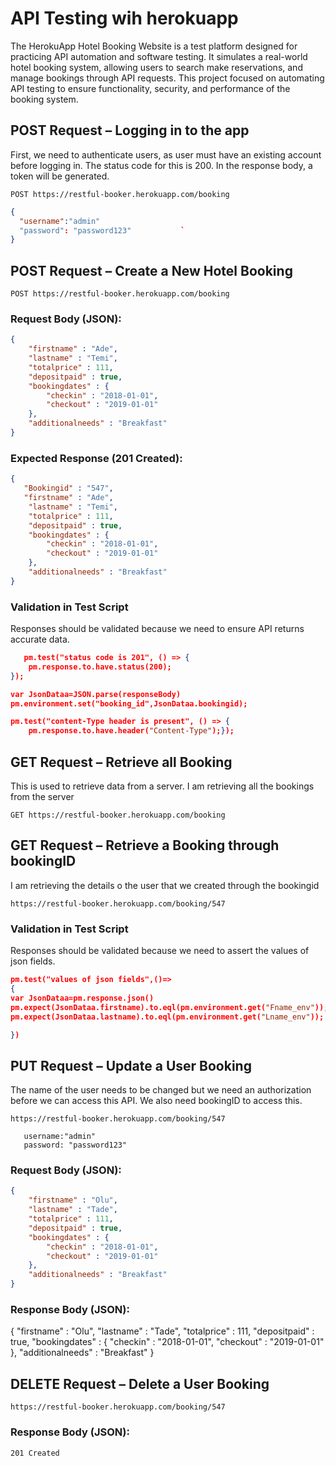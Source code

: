 # API Testing wih herokuapp

The HerokuApp Hotel Booking Website is a test platform designed for practicing API automation and software testing. It simulates a real-world hotel booking system, allowing users to search make reservations, and manage bookings through API requests.
This project focused on automating API testing to ensure functionality, security, and performance of the booking system.

## POST Request – Logging in to the app
First, we need to authenticate users, as user must have an existing account before logging in. The status code for this is 200. In the response body, a token will be generated.

```POST https://restful-booker.herokuapp.com/booking ```

```json
{
  "username":"admin"
  "password": "password123"           `
}
```
## POST Request – Create a New Hotel Booking

```POST https://restful-booker.herokuapp.com/booking```

### Request Body (JSON):
```json
{
    "firstname" : "Ade",
    "lastname" : "Temi",
    "totalprice" : 111,
    "depositpaid" : true,
    "bookingdates" : {
        "checkin" : "2018-01-01",
        "checkout" : "2019-01-01"
    },
    "additionalneeds" : "Breakfast"
}
```
### Expected Response (201 Created):

```json
{
   "Bookingid" : "547",
   "firstname" : "Ade",
    "lastname" : "Temi",
    "totalprice" : 111,
    "depositpaid" : true,
    "bookingdates" : {
        "checkin" : "2018-01-01",
        "checkout" : "2019-01-01"
    },
    "additionalneeds" : "Breakfast"
}
```
### Validation in Test Script  
Responses should be validated because we need to ensure API returns accurate data.

```json
   pm.test("status code is 201", () => {
    pm.response.to.have.status(200);
});

var JsonDataa=JSON.parse(responseBody)
pm.environment.set("booking_id",JsonDataa.bookingid);

pm.test("content-Type header is present", () => {    
    pm.response.to.have.header("Content-Type");});
```
## GET Request – Retrieve all Booking

This is used to retrieve data from a server. I am retrieving all the bookings from the server

``` GET https://restful-booker.herokuapp.com/booking ```

## GET Request – Retrieve a Booking through bookingID
I am retrieving the details o the user that we created through the bookingid

``` https://restful-booker.herokuapp.com/booking/547 ```

### Validation in Test Script  
Responses should be validated because we need to assert the values of json fields.

```json
pm.test("values of json fields",()=>
{
var JsonDataa=pm.response.json()
pm.expect(JsonDataa.firstname).to.eql(pm.environment.get("Fname_env"));
pm.expect(JsonDataa.lastname).to.eql(pm.environment.get("Lname_env"));

})
```

## PUT Request – Update a User Booking 
The name of the user needs to be changed but we need an authorization before we can access this API. We also need bookingID to access this.

``` https://restful-booker.herokuapp.com/booking/547 ```

```
   username:"admin"
   password: "password123" 
```

### Request Body (JSON):
```json
{
    "firstname" : "Olu",
    "lastname" : "Tade",
    "totalprice" : 111,
    "depositpaid" : true,
    "bookingdates" : {
        "checkin" : "2018-01-01",
        "checkout" : "2019-01-01"
    },
    "additionalneeds" : "Breakfast"
}
```
### Response Body (JSON):

{
    "firstname" : "Olu",
    "lastname" : "Tade",
    "totalprice" : 111,
    "depositpaid" : true,
    "bookingdates" : {
        "checkin" : "2018-01-01",
        "checkout" : "2019-01-01"
    },
    "additionalneeds" : "Breakfast"
}

## DELETE Request – Delete a User Booking 

``` https://restful-booker.herokuapp.com/booking/547 ```

### Response Body (JSON):
``` 201 Created ```
